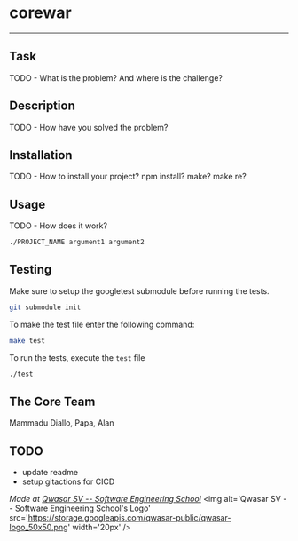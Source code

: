# corewar

***

## Task

TODO - What is the problem? And where is the challenge?

## Description

TODO - How have you solved the problem?

## Installation

TODO - How to install your project? npm install? make? make re?

## Usage

TODO - How does it work?

```bash
./PROJECT_NAME argument1 argument2
```

## Testing

Make sure to setup the googletest submodule before running the tests.

```bash
git submodule init
```

To make the test file enter the following command:

```bash
make test
```

To run the tests, execute the `test` file


```bash
./test
```


## The Core Team

Mammadu Diallo, Papa, Alan

## TODO

- update readme
- setup gitactions for CICD

<span><i>Made at <a href='https://qwasar.io'>Qwasar SV -- Software Engineering School</a></i></span>
<span><img alt='Qwasar SV -- Software Engineering School's Logo' src='https://storage.googleapis.com/qwasar-public/qwasar-logo_50x50.png' width='20px' /></span>
